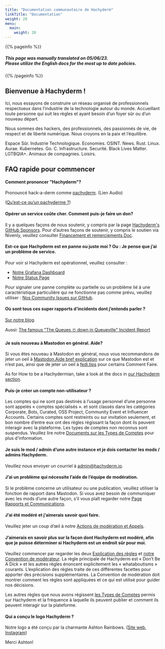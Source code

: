 ```yaml
---
title: "Documentation communautaire de Hachyderm"
linkTitle: "Documentation"
weight: 20
menu:
  main:
    weight: 20
---
```


{{% pageinfo %}}
<h5 class="text-center">This page was manually translated on 05/06/23. </br>Please utilize the English docs for the most up to date policies.</h5>
{{% /pageinfo %}}

## Bienvenue à Hachyderm !

Ici, nous essayons de construire un réseau organisé de professionnels respectueux dans l’industrie de la technologie autour du monde. Accueillant toute personne qui suit les règles et ayant besoin d’un foyer sûr ou d’un nouveau départ.

Nous sommes des hackers, des professionnels, des passionnés de vie, de respect et de liberté numérique. Nous croyons en la paix et l’équilibre.

Espace Sûr. Industrie Technologique. Economies. OSINT. News. Rust. Linux. Aurae. Kubernetes. Go. C. Infrastructure. Securité. Black Lives Matter. LGTBQIA+. Animaux de compagnies. Loisirs.

## FAQ rapide pour commencer

#### Comment prononcer "Hachyderm"?

Pronouncé hack-a-derm comme [pachyderm](https://forvo.com/word/pachyderm/#en). (Lien Audio)

([Qu’est-ce qu’un pachyderme ?](https://fr.wikipedia.org/wiki/Pachydermata))

#### Opérer un service coûte cher. Comment puis-je faire un don?

Il y a quelques façons de nous soutenir, y compris par la page [Hachyderm's GitHub Sponsors](https://github.com/sponsors/hachyderm).
 Pour d’autres façons de soutenir, y compris le soutien via Nivenly, veuillez consulter [Financement et remerciements Doc](thank-you/).

#### Est-ce que Hachyderm est en panne ou juste moi ? Ou : Je pense que j’ai un problème de service.

Pour voir si Hachyderm est opérationnel, veuillez consulter :

* [Notre Grafana Dashboard](https://grafana.hachyderm.io/public)
* [Notre Status Page](https://status.hachyderm.io)

Pour signaler une panne complète ou partielle ou un problème lié à une caractéristique particulière qui ne fonctionne pas comme prévu, veuillez utiliser :
[Nos Community Issues sur GitHub](https://github.com/hachyderm/community/issues/new/choose).

#### Où sont tous ces super rapports d’incidents dont j’entends parler ?

[Sur notre blog](../blog).

Aussi: [The famous "The Queues ☃️ down in Queueville" Incident Report](../blog/2022/12/20/the-queues-%EF%B8%8F-down-in-queueville/)

#### Je suis nouveau à Mastodon en général. Aide?

Si vous êtes nouveau à Mastodon en général, nous vous recommandons de jeter un oeil à [Mastodon.Aide bref explication](https://mastodon.help/)
sur ce que Mastodon est et n’est pas, ainsi que de jeter un oeil à [fedi.tips](https://fedi.tips/) pour certains Comment Faire.

As for How to be a Hachydermian, take a look at the docs in [our Hachyderm section](/docs/hachyderm/).

#### Puis-je créer un compte non-utilisateur ?

Les comptes qui ne sont pas destinés à l’usage personnel d’une personne sont appelés « comptes spécialisés ».
et sont classés dans les catégories Corporate, Bots, Curated, OSS Project, Community Event et Influencer Accounts.
Certains comptes sont restreints ou sur invitation seulement, et bon nombre d’entre eux ont des règles régissant la façon dont ils peuvent interagir avec
la plateforme. Les types de comptes non reconnus sont suspendus. Veuillez lire notre [Documents sur les Types de Comptes](account-types/)
pour plus d'information.

#### Je suis le mod / admin d’une autre instance et je dois contacter les mods / admins Hachyderm.

Veuillez nous envoyer un courriel à [admin@hachyderm.io](mailto:admin@hachyderm.io).

#### J’ai un problème qui nécessite l’aide de l’équipe de modération.

Si le problème concerne un utilisateur ou une publication, veuillez utiliser la fonction de rapport dans Mastodon. Si vous avez besoin de communiquer avec les mods d’une autre façon, s’il vous plaît regarder notre [Page Rapports et Communications](moderation/reporting/).

#### J’ai été modéré et j’aimerais savoir quoi faire.

Veuillez jeter un coup d’œil à notre [Actions de modération et Appels](moderation/actions-and-appeals/).

#### J’aimerais en savoir plus sur la façon dont Hachyderm est modéré, afin que je puisse déterminer si Hachyderm est un endroit sûr pour moi.

Veuillez commencer par regarder les deux [Explication des règles](rule-explainer/) et [notre Convention de modérateur](moderation/covenant/).
 La règle principale de Hachyderm est « Don’t Be A Dick » et les autres règles énoncent explicitement les « whataboutisms » courants. L’explication des règles traite de ces différentes facettes pour apporter des précisions supplémentaires. La Convention de modération doit montrer comment les règles sont appliquées et ce qui est utilisé pour guider nos décisions.

Les autres règles que nous avons régissent [les Types de Comptes](account-types/) permis sur Hachyderm et la fréquence à laquelle ils peuvent publier et comment ils peuvent interagir sur la plateforme.

#### Qui a conçu le logo Hachyderm ?

Notre logo a été conçu par la charmante Ashton Rainbows. ([Site web](https://ashtonrainbows.com/), [Instagram](https://www.instagram.com/ashtonrainbows/)) 

Merci Ashton!
